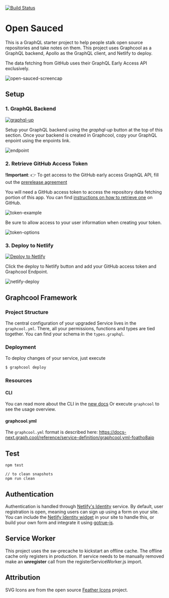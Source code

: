 [![Build Status](https://travis-ci.org/bdougie/open-sauced.svg?branch=master)](https://travis-ci.org/bdougie/open-sauced)

# Open Sauced

This is a GraphQL starter project to help people stalk open source repositories and take notes on them. This project uses Graphcool as a GraphQL backend, Apollo as the GraphQL client, and Netlify to deploy. 

The data fetching from GitHub uses their GraphQL Early Access API
exclusively.

![open-sauced-screencap](https://user-images.githubusercontent.com/5713670/60572213-020b6800-9d2a-11e9-9cce-875eba95b326.png)

## Setup

### 1. GraphQL Backend
[![graphql-up](http://static.graph.cool/images/graphql-up.svg)](https://www.graph.cool/graphql-up/new?source=https://raw.githubusercontent.com/bdougie/open-sauced/master/types.graphql)

Setup your GraphQL backend using the *graphql-up* button at the top of this section. Once your backend is created in Graphcool, copy your GraphQL enpoint using the enpoints link.

![endpoint](http://i.imgur.com/cYFsaQs.png)

### 2. Retrieve GitHub Access Token
**!Important**: 👉 To get access to the GitHub early access GraphQL API, fill out the [prerelease agreement](https://github.com/prerelease/agreement)

You will need a GitHub access token to access the repository data
fetching portion of this app. You can find [instructions on how to retrieve one](https://help.github.com/articles/creating-a-personal-access-token-for-the-command-line/) on GitHub.

![token-example](http://i.imgur.com/TAvrse9.png)

Be sure to allow access to your user information when creating your token.

![token-options](http://i.imgur.com/WefKl5c.png)

### 3. Deploy to Netlify 

[![Deploy to Netlify](https://www.netlify.com/img/deploy/button.svg)](https://app.netlify.com/start/deploy?repository=https://github.com/bdougie/open-sauced&stack=cms)

Click the deploy to Netlify button and add your GitHub access token and Graphcool Endpoint.

![netlify-deploy](http://i.imgur.com/Ew8G2z8.png)

## Graphcool Framework

### Project Structure
The central configuration of your upgraded Service lives in the `graphcool.yml`.
There, all your permissions, functions and types are tied together.
You can find your schema in the `types.graphql`.

### Deployment
To deploy changes of your service, just execute
```sh
$ graphcool deploy
```

### Resources

#### CLI
You can read more about the CLI in the [new docs](https://docs-next.graph.cool/reference/graphcool-cli/overview-zboghez5go)
Or execute `graphcool` to see the usage overview.
#### graphcool.yml
The `graphcool.yml` format is described here: https://docs-next.graph.cool/reference/service-definition/graphcool.yml-foatho8aip

## Test

```
npm test

// to clean snapshots
npm run clean
```
## Authentication
Authentication is handled through [Netlify's Identity](https://www.netlify.com/docs/identity/) service. By default, user registration is open, meaning users can sign up using a form on your site. You can include the [Netlify Identity widget](https://github.com/netlify/netlify-identity-widget) in your site to handle this, or build your own form and integrate it using [gotrue-js](https://github.com/netlify/gotrue-js).

## Service Worker
This project uses the sw-precache to kickstart an offline cache. The
offline cache only registers in production. If service needs to be
manually removed make an **unregister** call from the registerServiceWorker.js import. 

## Attribution

SVG Icons are from the open source [Feather Icons]() project. 

